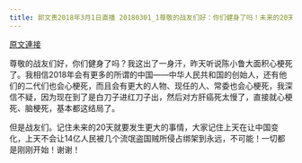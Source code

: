 ```yaml
---
title: 郭文贵2018年3月1日直播 20180301_1尊敬的战友们好：你们健身了吗！未来的20天．北京可能还要出更大的事儿（一位陈．．是????????????一切都是刚刚开始！ Via：郭媒体
---
```


[原文連接](https://gnews.org/ThreadView/53477283)

尊敬的战友们好，你们健身了吗？我这出了一身汗，昨天听说陈小鲁大面积心梗死了。我相信2018年会有更多的所谓的中国——中华人民共和国的创始人，还有他们的二代们也会心梗死，而且会有更大的人物、现任的人、常委也会心梗死，我深信不疑，因为现在到了是白刀子进红刀子出，然后对方肝癌死太慢了，直接就心梗死、脑梗死，基本都这结局了。


但是战友们。记住未来的20天就要发生更大的事情，大家记住上天在让中国变化，上天不会让14亿人民被几个流氓盗国贼所侵占绑架到永远，不可能！一切都是刚刚开始！谢谢！
